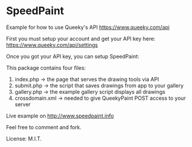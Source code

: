 # SpeedPaint
Example for how to use Queeky's API
https://www.queeky.com/api

First you must setup your account and get your API key here:
https://www.queeky.com/api/settings

Once you got your API key, you can setup SpeedPaint:

This package contains four files:

1. index.php -> the page that serves the drawing tools via API
2. submit.php -> the script that saves drawings from app to your gallery
3. gallery.php -> the example gallery script displays all drawings
4. crossdomain.xml -> needed to give QueekyPaint POST access to your server

Live example on http://www.speedpaint.info

Feel free to comment and fork.

License: M.I.T.
